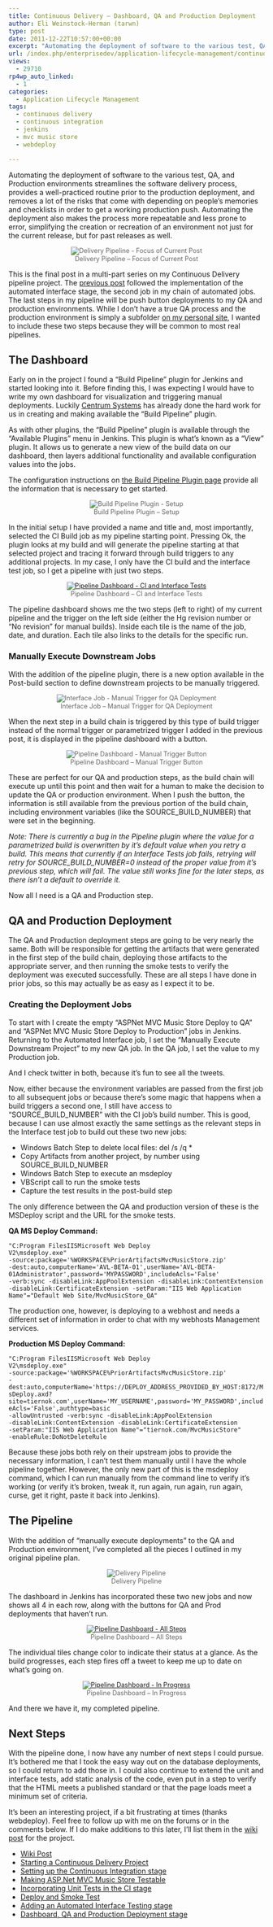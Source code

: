 ```yaml
---
title: Continuous Delivery – Dashboard, QA and Production Deployment
author: Eli Weinstock-Herman (tarwn)
type: post
date: 2011-12-22T10:57:00+00:00
excerpt: "Automating the deployment of software to the various test, QA, and Production environments streamlines the software delivery process, provides a well-practiced routine prior to the production deployment, and removes a lot of the risks that come with depending on people's memories and checklists in order to get a working production push."
url: /index.php/enterprisedev/application-lifecycle-management/continuous-delivery-dashboard-qa-and/
views:
  - 29710
rp4wp_auto_linked:
  - 1
categories:
  - Application Lifecycle Management
tags:
  - continuous delivery
  - continuous integration
  - jenkins
  - mvc music store
  - webdeploy

---
```

Automating the deployment of software to the various test, QA, and Production environments streamlines the software delivery process, provides a well-practiced routine prior to the production deployment, and removes a lot of the risks that come with depending on people&#8217;s memories and checklists in order to get a working production push. Automating the deployment also makes the process more repeatable and less prone to error, simplifying the creation or recreation of an environment not just for the current release, but for past releases as well.

<div style="text-align: center; font-size: .9em; color: #666666;">
  <img src="http://tiernok.com/LTDBlog/ContinuousDelivery/Overview_p6.png" title="Delivery Pipeline - Focus of Current Post" /><br /> Delivery Pipeline &#8211; Focus of Current Post
</div>

This is the final post in a multi-part series on my Continuous Delivery pipeline project. The [previous post][1] followed the implementation of the automated interface stage, the second job in my chain of automated jobs. The last steps in my pipeline will be push button deployments to my QA and production environments. While I don&#8217;t have a true QA process and the production environment is simply a subfolder [on my personal site][2], I wanted to include these two steps because they will be common to most real pipelines.

## The Dashboard

Early on in the project I found a &#8220;Build Pipeline&#8221; plugin for Jenkins and started looking into it. Before finding this, I was expecting I would have to write my own dashboard for visualization and triggering manual deployments. Luckily [Centrum Systems][3] has already done the hard work for us in creating and making available the &#8220;Build Pipeline&#8221; plugin.

As with other plugins, the &#8220;Build Pipeline&#8221; plugin is available through the &#8220;Available Plugins&#8221; menu in Jenkins. This plugin is what&#8217;s known as a &#8220;View&#8221; plugin. It allows us to generate a new view of the build data on our dashboard, then layers additional functionality and available configuration values into the jobs.

The configuration instructions on [the Build Pipeline Plugin page][4] provide all the information that is necessary to get started.

<div style="text-align: center; font-size: .9em; color: #666666;">
  <img src="http://tiernok.com/LTDBlog/ContinuousDelivery/pipeline_setup1.png" title="Build Pipeline Plugin - Setup" /><br /> Build Pipeline Plugin &#8211; Setup
</div>

In the initial setup I have provided a name and title and, most importantly, selected the CI Build job as my pipeline starting point. Pressing Ok, the plugin looks at my build and will generate the pipeline starting at that selected project and tracing it forward through build triggers to any additional projects. In my case, I only have the CI build and the interface test job, so I get a pipeline with just two steps.

<div style="text-align: center; font-size: .9em; color: #666666;">
  <a href="http://tiernok.com/LTDBlog/ContinuousDelivery/pipeline_2step_lg.png" title="Larger view" target="_blank"><img src="http://tiernok.com/LTDBlog/ContinuousDelivery/pipeline_2step.png" title="Pipeline Dashboard - CI and Interface Tests" /></a><br /> Pipeline Dashboard &#8211; CI and Interface Tests
</div>

The pipeline dashboard shows me the two steps (left to right) of my current pipeline and the trigger on the left side (either the Hg revision number or &#8220;No revision&#8221; for manual builds). Inside each tile is the name of the job, date, and duration. Each tile also links to the details for the specific run.

### Manually Execute Downstream Jobs

With the addition of the pipeline plugin, there is a new option available in the Post-build section to define downstream projects to be manually triggered.

<div style="text-align: center; font-size: .9em; color: #666666;">
  <img src="http://tiernok.com/LTDBlog/ContinuousDelivery/pipeline_newtrigger.png" title="Interface Job - Manual Trigger for QA Deployment" /><br /> Interface Job &#8211; Manual Trigger for QA Deployment
</div>

When the next step in a build chain is triggered by this type of build trigger instead of the normal trigger or parametrized trigger I added in the previous post, it is displayed in the pipeline dashboard with a button.

<div style="text-align: center; font-size: .9em; color: #666666;">
  <img src="http://tiernok.com/LTDBlog/ContinuousDelivery/pipeline_deploybutton.png" title="Pipeline Dashboard - Manual Trigger Button" /><br /> Pipeline Dashboard &#8211; Manual Trigger Button
</div>

These are perfect for our QA and production steps, as the build chain will execute up until this point and then wait for a human to make the decision to update the QA or production environment. When I push the button, the information is still available from the previous portion of the build chain, including environment variables (like the SOURCE\_BUILD\_NUMBER) that were set in the beginning. 

_Note: There is currently a bug in the Pipeline plugin where the value for a parametrized build is overwritten by it&#8217;s default value when you retry a build. This means that currently if an Interface Tests job fails, retrying will retry for SOURCE\_BUILD\_NUMBER=0 instead of the proper value from it&#8217;s previous step, which will fail. The value still works fine for the later steps, as there isn&#8217;t a default to override it._

Now all I need is a QA and Production step.

## QA and Production Deployment

The QA and Production deployment steps are going to be very nearly the same. Both will be responsible for getting the artifacts that were generated in the first step of the build chain, deploying those artifacts to the appropriate server, and then running the smoke tests to verify the deployment was executed successfully. These are all steps I have done in prior jobs, so this may actually be as easy as I expect it to be.

### Creating the Deployment Jobs

To start with I create the empty &#8220;ASPNet MVC Music Store Deploy to QA&#8221; and &#8220;ASPNet MVC Music Store Deploy to Production&#8221; jobs in Jenkins. Returning to the Automated Interface job, I set the &#8220;Manually Execute Downstream Project&#8221; to my new QA job. In the QA job, I set the value to my Production job.

And I check twitter in both, because it&#8217;s fun to see all the tweets.

Now, either because the environment variables are passed from the first job to all subsequent jobs or because there&#8217;s some magic that happens when a build triggers a second one, I still have access to &#8220;SOURCE\_BUILD\_NUMBER&#8221; with the CI job&#8217;s build number. This is good, because I can use almost exactly the same settings as the relevant steps in the Interface test job to build out these two new jobs:

  * Windows Batch Step to delete local files: del /s /q *
  * Copy Artifacts from another project, by number using SOURCE\_BUILD\_NUMBER
  * Windows Batch Step to execute an msdeploy
  * VBScript call to run the smoke tests
  * Capture the test results in the post-build step

The only difference between the QA and production version of these is the MSDeploy script and the URL for the smoke tests. 

**QA MS Deploy Command:**
  
<code class="codespan">"C:Program FilesIISMicrosoft Web Deploy V2\msdeploy.exe" -source:package='%WORKSPACE%PriorArtifactsMvcMusicStore.zip' -dest:auto,computerName='AVL-BETA-01',userName='AVL-BETA-01Administrator',password='MYPASSWORD',includeAcls='False' -verb:sync -disableLink:AppPoolExtension -disableLink:ContentExtension -disableLink:CertificateExtension -setParam:"IIS Web Application Name"="Default Web Site/MvcMusicStore_QA"</code>

The production one, however, is deploying to a webhost and needs a different set of information in order to chat with my webhosts Management services.

**Production MS Deploy Command:**
  
<code class="codespan">"C:Program FilesIISMicrosoft Web Deploy V2\msdeploy.exe" -source:package='%WORKSPACE%PriorArtifactsMvcMusicStore.zip' -dest:auto,computerName='https://DEPLOY_ADDRESS_PROVIDED_BY_HOST:8172/MsDeploy.axd?site=tiernok.com',userName='MY_USERNAME',password='MY_PASSWORD',includeAcls='False',authtype=basic -allowUntrusted  -verb:sync -disableLink:AppPoolExtension -disableLink:ContentExtension -disableLink:CertificateExtension -setParam:"IIS Web Application Name"="tiernok.com/MvcMusicStore" -enableRule:DoNotDeleteRule </code>

Because these jobs both rely on their upstream jobs to provide the necessary information, I can&#8217;t test them manually until I have the whole pipeline together. However, the only new part of this is the msdeploy command, which I can run manually from the command line to verify it&#8217;s working (or verify it&#8217;s broken, tweak it, run again, run again, run again, curse, get it right, paste it back into Jenkins).

## The Pipeline

With the addition of &#8220;manually execute deployments&#8221; to the QA and Production environment, I&#8217;ve completed all the pieces I outlined in my original pipeline plan.

<div style="text-align: center; font-size: .9em; color: #666666;">
  <img src="http://tiernok.com/LTDBlog/ContinuousDelivery/Overview.png" title="Delivery Pipeline" /><br /> Delivery Pipeline
</div>

The dashboard in Jenkins has incorporated these two new jobs and now shows all 4 in each row, along with the buttons for QA and Prod deployments that haven&#8217;t run.

<div style="text-align: center; font-size: .9em; color: #666666;">
  <a href="http://tiernok.com/LTDBlog/ContinuousDelivery/pipeline_done_lg.png" title="Larger view" target="_blank"><img src="http://tiernok.com/LTDBlog/ContinuousDelivery/pipeline_done.png" title="Pipeline Dashboard - All Steps" /></a><br /> Pipeline Dashboard &#8211; All Steps
</div>

The individual tiles change color to indicate their status at a glance. As the build progresses, each step fires off a tweet to keep me up to date on what&#8217;s going on. 

<div style="text-align: center; font-size: .9em; color: #666666;">
  <a href="http://tiernok.com/LTDBlog/ContinuousDelivery/pipeline_inprogress.png" title="Larger view" target="_blank"><img src="http://tiernok.com/LTDBlog/ContinuousDelivery/pipeline_inprogress.png" title="Pipeline Dashboard - In Progress" /></a><br /> Pipeline Dashboard &#8211; In Progress
</div>

And there we have it, my completed pipeline.

## Next Steps

With the pipeline done, I now have any number of next steps I could pursue. It&#8217;s bothered me that I took the easy way out on the database deployments, so I could return to add those in. I could also continue to extend the unit and interface tests, add static analysis of the code, even put in a step to verify that the HTML meets a published standard or that the page loads meet a minimum set of criteria. 

It&#8217;s been an interesting project, if a bit frustrating at times (thanks webdeploy). Feel free to follow up with me on the forums or in the comments below. If I do make additions to this later, I&#8217;ll list them in the [wiki post][5] for the project.

<ul class="thelist">
  <li>
    <a href="http://wiki.ltd.local/index.php/Eli%27s_Continuous_Delivery_Project" title="Wiki post for Eli's Continuous Delivery Project">Wiki Post</a>
  </li>
  <li>
    <a href="/index.php/EnterpriseDev/application-lifecycle-management/starting-a-continuous-delivery-project" title="Starting a Continuous Delivery Project">Starting a Continuous Delivery Project</a>
  </li>
  <li>
    <a href="/index.php/EnterpriseDev/application-lifecycle-management/continuous-delivery-project-setting-up" title="Setting up the Continuous Integration stage">Setting up the Continuous Integration stage</a>
  </li>
  <li>
    <a href="/index.php/EnterpriseDev/UnitTest/continuous-delivery-project-making-mvcmusicstore" title="Making ASP.Net MVC Music Store Testable">Making ASP.Net MVC Music Store Testable</a>
  </li>
  <li>
    <a href="/index.php/EnterpriseDev/UnitTest/continuous-delivery-project-incorporating-the" title="Incorporating Unit Tests in the CI stage">Incorporating Unit Tests in the CI stage</a>
  </li>
  <li>
    <a href="/index.php/EnterpriseDev/application-lifecycle-management/continuous-delivery-project-deploy-and" title="Deploy and Smoke Test">Deploy and Smoke Test</a>
  </li>
  <li>
    <a href="/index.php/EnterpriseDev/application-lifecycle-management/continuous-delivery-adding-an-automated" title="Adding an Automated Interface Testing stage">Adding an Automated Interface Testing stage</a>
  </li>
  <li class="cur">
    <a href="" title="Dashboard, QA and Production Deployment stage">Dashboard, QA and Production Deployment stage</a>
  </li>
</ul>

 [1]: /index.php/EnterpriseDev/application-lifecycle-management/continuous-delivery-adding-an-automated "Adding an Automated Interface Testing stage"
 [2]: http://tiernok.com/MVCMusicStore/ "MVCMusicStore on my personal site"
 [3]: http://www.centrumsystems.com.au/ "Centrum Systems"
 [4]: https://wiki.jenkins-ci.org/display/JENKINS/Build+Pipeline+Plugin "Build Pipeline Plugin page"
 [5]: http://wiki.ltd.local/index.php/Eli%27s_Continuous_Delivery_Project "Eli's COntinuous Deployment Project wiki entry"